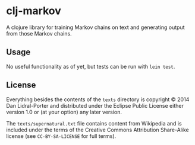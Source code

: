 # clj-markov

A clojure library for training Markov chains on text and generating output from those Markov chains.

## Usage

No useful functionality as of yet, but tests can be run with `lein test`.

## License

Everything besides the contents of the `texts` directory is copyright © 2014 Dan Lidral-Porter and distributed under the Eclipse Public License either version 1.0 or (at your option) any later version.

The `texts/supernatural.txt` file contains content from Wikipedia and is included under the terms of the Creative Commons Attribution Share-Alike license (see `CC-BY-SA-LICENSE` for full terms).
